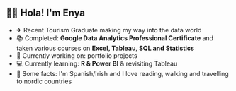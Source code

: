 ## 👋🏼 Hola! I'm Enya

- ✈ Recent Tourism Graduate making my way into the data world
- 📚 Completed: **Google Data Analytics Professional Certificate** and taken various courses on **Excel, Tableau, SQL and Statistics**
- 📝 Currently working on: portfolio projects 
- 💻 Currently learning: **R & Power BI** & revisiting Tableau 
- 🌲 Some facts: I'm Spanish/Irish and I love reading, walking and travelling to nordic countries 

<!--
**EnyaCrocock/EnyaCrocock** is a ✨ _special_ ✨ repository because its `README.md` (this file) appears on your GitHub profile.

Here are some ideas to get you started:

- 🔭 I’m currently working on ...
- 🌱 I’m currently learning ...
- 👯 I’m looking to collaborate on ...
- 🤔 I’m looking for help with ...
- 💬 Ask me about ...
- 📫 How to reach me: ...
- 😄 Pronouns: ...
- ⚡ Fun fact: ...
-->
